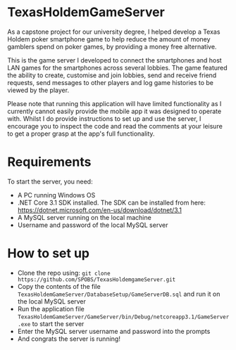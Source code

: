 # TexasHoldemGameServer
As a capstone project for our university degree, I helped develop a Texas Holdem poker smartphone game to help reduce the amount of money gamblers spend on poker games, by providing a money free alternative. 

This is the game server I developed to connect the smartphones and host LAN games for the smartphones across several lobbies. 
The game featured the ability to create, customise and join lobbies, send and receive friend requests, send messages to other players and log game histories to be viewed by the player.

Please note that running this application will have limited functionality as I currently cannot easily provide the mobile app it was designed to operate with.
Whilst I do provide instructions to set up and use the server, I encourage you to inspect the code and read the comments at your leisure to get a proper grasp at the app's full functionality.

# Requirements
To start the server, you need: 
- A PC running Windows OS
- .NET Core 3.1 SDK installed. The SDK can be installed from here: https://dotnet.microsoft.com/en-us/download/dotnet/3.1
- A MySQL server running on the local machine
- Username and password of the local MySQL server

# How to set up
- Clone the repo using: `git clone https://github.com/SPOBS/TexasHoldemgameServer.git`
- Copy the contents of the file `TexasHoldemGameServer/DatabaseSetup/GameServerDB.sql` and run it on the local MySQL server
- Run the application file `TexasHoldemGameServer/GameServer/bin/Debug/netcoreapp3.1/GameServer.exe` to start the server
- Enter the MySQL server username and password into the prompts 
- And congrats the server is running!
